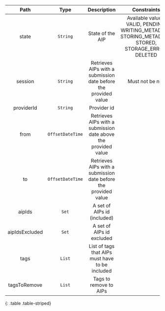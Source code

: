 | Path | Type | Description | Constraints |  
| :--: | :--: | :---------: | :---------: |  
| state | `String` | State of the AIP | Available values: VALID, PENDING, WRITING_METADATA, STORING_METADATA, STORED, STORAGE_ERROR, DELETED |  
| session | `String` | Retrieves AIPs with a submission date before the provided value | Must not be null |  
| providerId | `String` | Provider id |  |  
| from | `OffsetDateTime` | Retrieves AIPs with a submission date above the provided value |  |  
| to | `OffsetDateTime` | Retrieves AIPs with a submission date before the provided value |  |  
| aipIds | `Set` | A set of AIPs id (included) |  |  
| aipIdsExcluded | `Set` | A set of AIPs id excluded |  |  
| tags | `List` | List of tags that AIPs must have to be included |  |  
| tagsToRemove | `List` | Tags to remove to AIPs |  |  
{: .table .table-striped}
